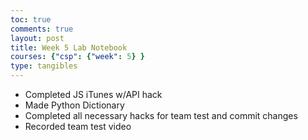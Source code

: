 ```yaml
---
toc: true
comments: true
layout: post
title: Week 5 Lab Notebook
courses: {"csp": {"week": 5} }
type: tangibles
---
```

- Completed JS iTunes w/API hack
- Made Python Dictionary
- Completed all necessary hacks for team test and commit changes
- Recorded team test video